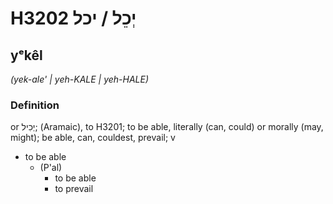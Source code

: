 # H3202 יְכֵל / יכל

## yᵉkêl

_(yek-ale' | yeh-KALE | yeh-HALE)_

### Definition

or יְכִיל; (Aramaic), to H3201; to be able, literally (can, could) or morally (may, might); be able, can, couldest, prevail; v

- to be able
  - (P'al)
    - to be able
    - to prevail
